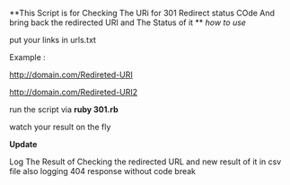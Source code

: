 **This Script is for Checking The URi for 301 Redirect status 
COde And bring back the redirected URI and The Status of it
**
_how to use_

put your links in urls.txt

Example : 


http://domain.com/Redireted-URI

http://domain.com/Redireted-URI2


run the script via **ruby 301.rb**

watch your result on the fly

**Update**

Log The Result of Checking the redirected URL and new result of it in csv file 
also logging 404 response without code break 
